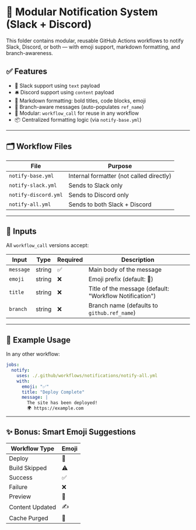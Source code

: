 # 🔔 Modular Notification System (Slack + Discord)

This folder contains modular, reusable GitHub Actions workflows to notify Slack, Discord, or both — with emoji support, markdown formatting, and branch-awareness.

## ✅ Features

- 📣 Slack support using `text` payload
- 🛎 Discord support using `content` payload
- 🧠 Markdown formatting: bold titles, code blocks, emoji
- 🧱 Branch-aware messages (auto-populates `ref_name`)
- 🔁 Modular: `workflow_call` for reuse in any workflow
- 📦 Centralized formatting logic (via `notify-base.yml`)

---

## 🗂 Workflow Files

| File                 | Purpose                                  |
| -------------------- | ---------------------------------------- |
| `notify-base.yml`    | Internal formatter (not called directly) |
| `notify-slack.yml`   | Sends to Slack only                      |
| `notify-discord.yml` | Sends to Discord only                    |
| `notify-all.yml`     | Sends to both Slack + Discord            |

---

## 🔧 Inputs

All `workflow_call` versions accept:

| Input     | Type   | Required | Description                                             |
| --------- | ------ | -------- | ------------------------------------------------------- |
| `message` | string | ✅        | Main body of the message                                |
| `emoji`   | string | ❌        | Emoji prefix (default: 📢)                               |
| `title`   | string | ❌        | Title of the message (default: "Workflow Notification") |
| `branch`  | string | ❌        | Branch name (defaults to `github.ref_name`)             |

---

## 🧪 Example Usage

In any other workflow:

```yaml
jobs:
  notify:
    uses: ./.github/workflows/notifications/notify-all.yml
    with:
      emoji: "✅"
      title: "Deploy Complete"
      message: |
        The site has been deployed!
        🌍 https://example.com
```

---

## ✨ Bonus: Smart Emoji Suggestions

|Workflow Type    | Emoji |
| -------------   | ----- |
| Deploy          | 🚀    |
| Build Skipped   | ⚠️    |
| Success         | ✅    |
| Failure         | ❌    |
| Preview         | 🧪    |
| Content Updated | ✍️    |
| Cache Purged    | 🔁    |
